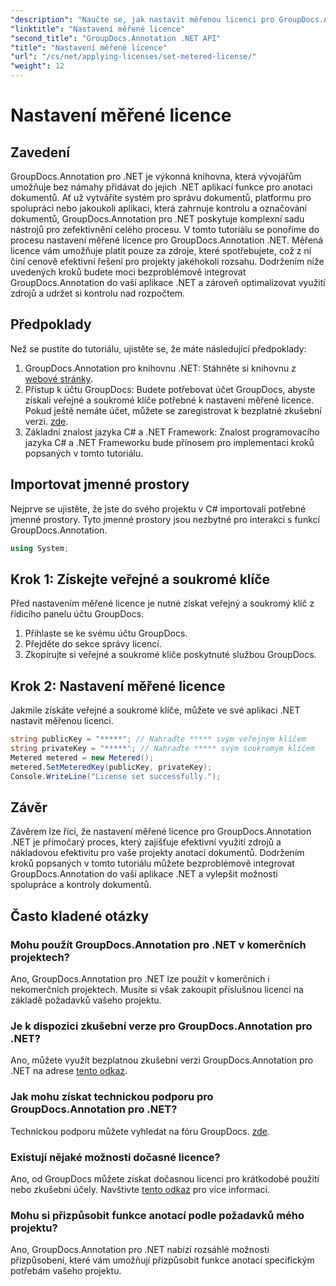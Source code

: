 ```yaml
---
"description": "Naučte se, jak nastavit měřenou licenci pro GroupDocs.Annotation .NET pro využití zdrojů a možnosti anotací dokumentů ve vašich aplikacích .NET."
"linktitle": "Nastavení měřené licence"
"second_title": "GroupDocs.Annotation .NET API"
"title": "Nastavení měřené licence"
"url": "/cs/net/applying-licenses/set-metered-license/"
"weight": 12
---
```


# Nastavení měřené licence

## Zavedení
GroupDocs.Annotation pro .NET je výkonná knihovna, která vývojářům umožňuje bez námahy přidávat do jejich .NET aplikací funkce pro anotaci dokumentů. Ať už vytváříte systém pro správu dokumentů, platformu pro spolupráci nebo jakoukoli aplikaci, která zahrnuje kontrolu a označování dokumentů, GroupDocs.Annotation pro .NET poskytuje komplexní sadu nástrojů pro zefektivnění celého procesu.
V tomto tutoriálu se ponoříme do procesu nastavení měřené licence pro GroupDocs.Annotation .NET. Měřená licence vám umožňuje platit pouze za zdroje, které spotřebujete, což z ní činí cenově efektivní řešení pro projekty jakéhokoli rozsahu. Dodržením níže uvedených kroků budete moci bezproblémově integrovat GroupDocs.Annotation do vaší aplikace .NET a zároveň optimalizovat využití zdrojů a udržet si kontrolu nad rozpočtem.
## Předpoklady
Než se pustíte do tutoriálu, ujistěte se, že máte následující předpoklady:
1. GroupDocs.Annotation pro knihovnu .NET: Stáhněte si knihovnu z [webové stránky](https://releases.groupdocs.com/annotation/net/).
2. Přístup k účtu GroupDocs: Budete potřebovat účet GroupDocs, abyste získali veřejné a soukromé klíče potřebné k nastavení měřené licence. Pokud ještě nemáte účet, můžete se zaregistrovat k bezplatné zkušební verzi. [zde](https://releases.groupdocs.com/).
3. Základní znalost jazyka C# a .NET Framework: Znalost programovacího jazyka C# a .NET Frameworku bude přínosem pro implementaci kroků popsaných v tomto tutoriálu.

## Importovat jmenné prostory
Nejprve se ujistěte, že jste do svého projektu v C# importovali potřebné jmenné prostory. Tyto jmenné prostory jsou nezbytné pro interakci s funkcí GroupDocs.Annotation.
```csharp
using System;
```
## Krok 1: Získejte veřejné a soukromé klíče
Před nastavením měřené licence je nutné získat veřejný a soukromý klíč z řídicího panelu účtu GroupDocs.
1. Přihlaste se ke svému účtu GroupDocs.
2. Přejděte do sekce správy licencí.
3. Zkopírujte si veřejné a soukromé klíče poskytnuté službou GroupDocs.
## Krok 2: Nastavení měřené licence
Jakmile získáte veřejné a soukromé klíče, můžete ve své aplikaci .NET nastavit měřenou licenci.
```csharp
string publicKey = "*****"; // Nahraďte ***** svým veřejným klíčem
string privateKey = "*****"; // Nahraďte ***** svým soukromým klíčem
Metered metered = new Metered();
metered.SetMeteredKey(publicKey, privateKey);
Console.WriteLine("License set successfully.");
```

## Závěr
Závěrem lze říci, že nastavení měřené licence pro GroupDocs.Annotation .NET je přímočarý proces, který zajišťuje efektivní využití zdrojů a nákladovou efektivitu pro vaše projekty anotací dokumentů. Dodržením kroků popsaných v tomto tutoriálu můžete bezproblémově integrovat GroupDocs.Annotation do vaší aplikace .NET a vylepšit možnosti spolupráce a kontroly dokumentů.
## Často kladené otázky
### Mohu použít GroupDocs.Annotation pro .NET v komerčních projektech?
Ano, GroupDocs.Annotation pro .NET lze použít v komerčních i nekomerčních projektech. Musíte si však zakoupit příslušnou licenci na základě požadavků vašeho projektu.
### Je k dispozici zkušební verze pro GroupDocs.Annotation pro .NET?
Ano, můžete využít bezplatnou zkušební verzi GroupDocs.Annotation pro .NET na adrese [tento odkaz](https://releases.groupdocs.com/).
### Jak mohu získat technickou podporu pro GroupDocs.Annotation pro .NET?
Technickou podporu můžete vyhledat na fóru GroupDocs. [zde](https://forum.groupdocs.com/c/annotation/10).
### Existují nějaké možnosti dočasné licence?
Ano, od GroupDocs můžete získat dočasnou licenci pro krátkodobé použití nebo zkušební účely. Navštivte [tento odkaz](https://purchase.groupdocs.com/temporary-license/) pro více informací.
### Mohu si přizpůsobit funkce anotací podle požadavků mého projektu?
Ano, GroupDocs.Annotation pro .NET nabízí rozsáhlé možnosti přizpůsobení, které vám umožňují přizpůsobit funkce anotací specifickým potřebám vašeho projektu.